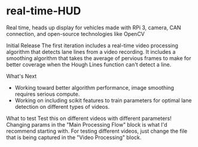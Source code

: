 # real-time-HUD
Real time, heads up display for vehicles made with RPi 3, camera, CAN connection, and open-source technologies like OpenCV

<bold>Initial Release</bold>
The first iteration includes a real-time video processing algorithm that detects lane lines from a video recording. It includes a smoothing algorithm that takes the average of pervious frames to make for better coverage when the Hough Lines function can't detect a line.

<bold>What's Next</bold>
- Working toward better algorithm performance, image smoothing requires serious compute.
- Working on including scikit features to train parameters for optimal lane detection on different types of videos.

<bold>What to test</bold>
Test this on different videos with different parameters! Changing params in the "Main Processing Flow" block is what I'd recommend starting with. For testing different videos, just change the file that is being captured in the "Video Processing" block.

